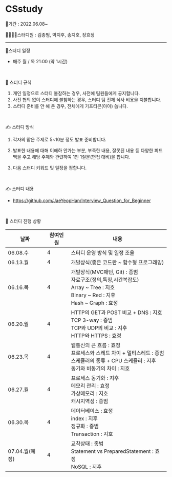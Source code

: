 # CSstudy

📆기간 : 2022.06.08~

👨‍👩‍👦‍👦스터디원 : 김종범, 박지후, 송지호, 장효정

<hr>

📌스터디 일정 

- 매주 월 / 목  21:00 (약 1시간)

<BR>

🙏 스터디 규칙

1. 개인 일정으로 스터디 불참하는 경우, 사전에 팀원들에게 공지합니다.
2. 사전 협의 없이 스터디에 불참하는 경우, 스터디 팀 전체 식사 비용을 지불합니다. 
3. 스터디 준비를 안 해 온 경우, 전체에게 기프티콘(아아) 쏩니다.

<BR>

✍ 스터디 방식

1. 각자의 맡은 주제로 5~10분 정도 발표 준비합니다.

2. 발표한 내용에 대해 이해하 안가는 부분, 부족한 내용, 잘못된 내용 등 다양한 피드백을 주고 
   해당 주제와 관련하여 1인 1질문(면접 대비)을 합니다.
3. 다음 스터디 키워드 및 일정을 정합니다.

<BR>

✍ 스터디 내용

- https://github.com/JaeYeopHan/Interview_Question_for_Beginner



<BR>

📍 스터디 진행 상황

| 날짜            | 참여인원 | 내용                                      |
| --------------- | -------- | ----------------------------------------- |
| 06.08.수       | 4        | 스터디 운영 방식 및 일정 조율                                |
| 06.13.월       | 4        | 개발상식(좋은 코드란 ~ 함수형 프로그래밍)                    |
| 06.16.목       | 4        | 개발상식(MVC패턴, Git) : 종범<br />자료구조(정의,특징,시간복잡도)<br />Array ~ Tree : 지호<br />Binary ~ Red : 지후<br />Hash ~ Graph : 효정 |
| 06.20.월       | 4        | HTTP의 GET과 POST 비교 + DNS : 지호<br />TCP 3-way : 종범<br />TCP와 UDP의 비교 : 지후<br />HTTP와 HTTPS : 효정 |
| 06.23.목       | 4        | 웹통신의 큰 흐름 : 효정<br />프로세스와 스레드 차이 + 멀티스레드 : 종범<br />스케쥴러의 종류 + CPU 스케쥴러 : 지후<br />동기와 비동기의 차이 : 지호 |
| 06.27.월 | 4        | 프로세스 동기화 : 지후<br />메모리 관리 : 효정<br />가상메모리 : 지호<br />캐시지역성 : 종범 |
| 06.30.목 | 4 | 데이터베이스 : 효정<br />index : 지후 <br />정규화 : 종범<br />Transaction :  지호 |
| 07.04.월(예정) | 4 | 교착상태 : 종범<br />Statement vs PreparedStatement : 효정<br />NoSQL : 지후<br /> |
